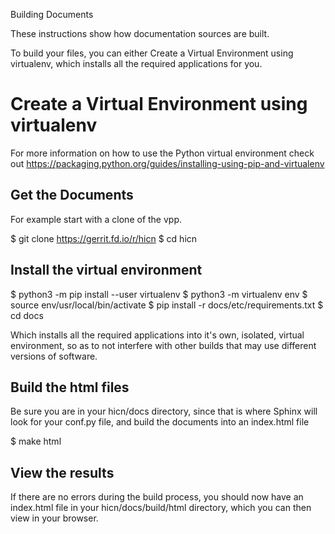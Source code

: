
Building Documents

These instructions show how documentation sources are built.

To build your files, you can either Create a Virtual Environment using
virtualenv, which installs all the required applications for you.

Create a Virtual Environment using virtualenv
============================

For more information on how to use the Python virtual environment check
out https://packaging.python.org/guides/installing-using-pip-and-virtualenv

Get the Documents
------------------------------

For example start with a clone of the vpp.

$ git clone https://gerrit.fd.io/r/hicn
$ cd hicn

Install the virtual environment
----------------------------------------------

$ python3 -m pip install --user virtualenv
$ python3 -m virtualenv env
$ source env/usr/local/bin/activate
$ pip install -r docs/etc/requirements.txt
$ cd docs

Which installs all the required applications into it's own, isolated,
virtual environment, so as to not interfere with other builds that may
use different versions of software.

Build the html files
----------------------------

Be sure you are in your hicn/docs directory, since that is where Sphinx will
look for your conf.py file, and build the documents into an index.html file

$ make html

View the results
------------------------

If there are no errors during the build process, you should now have an
index.html file in your hicn/docs/build/html directory, which you can
then view in your browser.
